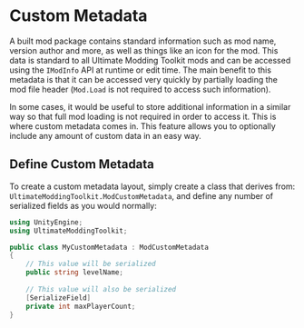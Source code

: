 Custom Metadata
===============

A built mod package contains standard information such as mod name, version author and more, as well as things like an icon for the mod. This data is standard to all Ultimate Modding Toolkit mods and can be accessed using the `IModInfo` API at runtime or edit time. The main benefit to this metadata is that it can be accessed very quickly by partially loading the mod file header (`Mod.Load` is not required to access such information). 

In some cases, it would be useful to store additional information in a similar way so that full mod loading is not required in order to access it. This is where custom metadata comes in. This feature allows you to optionally include any amount of custom data in an easy way. 

Define Custom Metadata
----------------------

To create a custom metadata layout, simply create a class that derives from: `UltimateModdingToolkit.ModCustomMetadata`, and define any number of serialized fields as you would normally:

```cs
using UnityEngine;
using UltimateModdingToolkit;

public class MyCustomMetadata : ModCustomMetadata
{
    // This value will be serialized
    public string levelName;
    
    // This value will also be serialized
    [SerializeField]
    private int maxPlayerCount;
}
```
